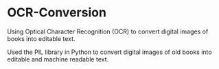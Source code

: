 # OCR-Conversion
Using Optical Character Recognition (OCR) to convert digital images of books into editable text.


Used the PIL library in Python to convert digital images of old books into editable and machine readable text.
